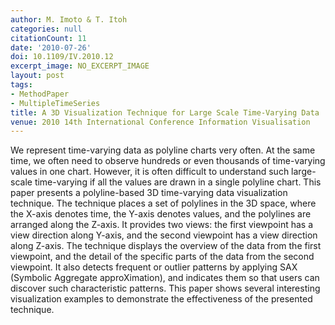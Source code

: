 ```yaml
---
author: M. Imoto & T. Itoh
categories: null
citationCount: 11
date: '2010-07-26'
doi: 10.1109/IV.2010.12
excerpt_image: NO_EXCERPT_IMAGE
layout: post
tags:
- MethodPaper
- MultipleTimeSeries
title: A 3D Visualization Technique for Large Scale Time-Varying Data
venue: 2010 14th International Conference Information Visualisation
---
```

We represent time-varying data as polyline charts very often. At the same time, we often need to observe hundreds or even thousands of time-varying values in one chart. However, it is often difficult to understand such large-scale time-varying if all the values are drawn in a single polyline chart. This paper presents a polyline-based 3D time-varying data visualization technique. The technique places a set of polylines in the 3D space, where the X-axis denotes time, the Y-axis denotes values, and the polylines are arranged along the Z-axis. It provides two views: the first viewpoint has a view direction along Y-axis, and the second viewpoint has a view direction along Z-axis. The technique displays the overview of the data from the first viewpoint, and the detail of the specific parts of the data from the second viewpoint. It also detects frequent or outlier patterns by applying SAX (Symbolic Aggregate approXimation), and indicates them so that users can discover such characteristic patterns. This paper shows several interesting visualization examples to demonstrate the effectiveness of the presented technique.
